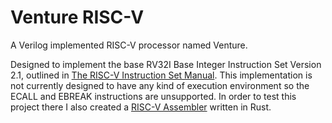 # Venture RISC-V
A Verilog implemented RISC-V processor named Venture.

Designed to implement the base RV32I Base Integer Instruction Set Version 2.1, outlined in [The RISC-V Instruction Set Manual](https://riscv.org/wp-content/uploads/2019/12/riscv-spec-20191213.pdf). This implementation is not currently designed to have any kind of execution environment so the ECALL and EBREAK instructions are unsupported.
In order to test this project there I also created a [RISC-V Assembler](https://github.com/Derpanieux/RISC-V_Assembler) written in Rust.
